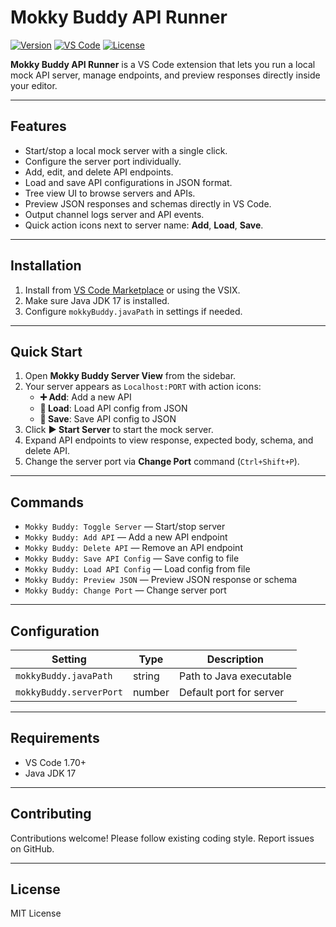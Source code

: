 # Mokky Buddy API Runner

[![Version](https://img.shields.io/badge/version-1.0.0-blue)](https://marketplace.visualstudio.com/items?itemName=stapedev.mokky-buddy-api-runner)
[![VS Code](https://img.shields.io/badge/VS%20Code-1.70+-purple)](https://code.visualstudio.com/)
[![License](https://img.shields.io/badge/license-MIT-green)](LICENSE)

**Mokky Buddy API Runner** is a VS Code extension that lets you run a local mock API server, manage endpoints, and preview responses directly inside your editor.

---

## Features

- Start/stop a local mock server with a single click.
- Configure the server port individually.
- Add, edit, and delete API endpoints.
- Load and save API configurations in JSON format.
- Tree view UI to browse servers and APIs.
- Preview JSON responses and schemas directly in VS Code.
- Output channel logs server and API events.
- Quick action icons next to server name: **Add**, **Load**, **Save**.

---

## Installation

1. Install from [VS Code Marketplace](https://marketplace.visualstudio.com/items?itemName=stapedev.mokky-buddy-api-runner) or using the VSIX.
2. Make sure Java JDK 17 is installed.
3. Configure `mokkyBuddy.javaPath` in settings if needed.

---

## Quick Start

1. Open **Mokky Buddy Server View** from the sidebar.
2. Your server appears as `Localhost:PORT` with action icons:
   - **➕ Add**: Add a new API
   - **📂 Load**: Load API config from JSON
   - **💾 Save**: Save API config to JSON
3. Click **▶ Start Server** to start the mock server.
4. Expand API endpoints to view response, expected body, schema, and delete API.
5. Change the server port via **Change Port** command (`Ctrl+Shift+P`).

---

## Commands

- `Mokky Buddy: Toggle Server` — Start/stop server
- `Mokky Buddy: Add API` — Add a new API endpoint
- `Mokky Buddy: Delete API` — Remove an API endpoint
- `Mokky Buddy: Save API Config` — Save config to file
- `Mokky Buddy: Load API Config` — Load config from file
- `Mokky Buddy: Preview JSON` — Preview JSON response or schema
- `Mokky Buddy: Change Port` — Change server port

---

## Configuration

| Setting | Type | Description |
|---------|------|-------------|
| `mokkyBuddy.javaPath` | string | Path to Java executable |
| `mokkyBuddy.serverPort` | number | Default port for server |

---

## Requirements

- VS Code 1.70+
- Java JDK 17

---

## Contributing

Contributions welcome! Please follow existing coding style. Report issues on GitHub.

---

## License

MIT License
